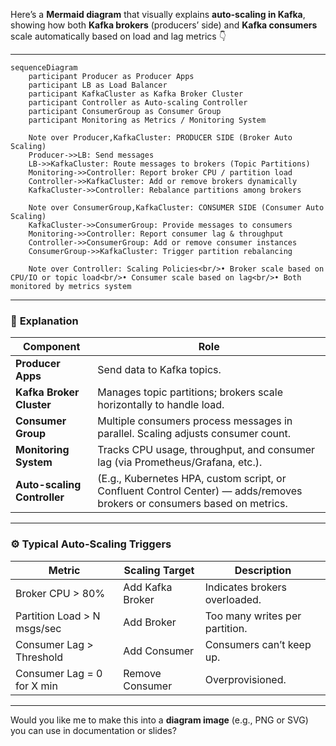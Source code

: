 Here’s a **Mermaid diagram** that visually explains **auto-scaling in Kafka**, showing how both **Kafka brokers** (producers’ side) and **Kafka consumers** scale automatically based on load and lag metrics 👇

---

```mermaid
sequenceDiagram
    participant Producer as Producer Apps
    participant LB as Load Balancer
    participant KafkaCluster as Kafka Broker Cluster
    participant Controller as Auto-scaling Controller
    participant ConsumerGroup as Consumer Group
    participant Monitoring as Metrics / Monitoring System

    Note over Producer,KafkaCluster: PRODUCER SIDE (Broker Auto Scaling)
    Producer->>LB: Send messages
    LB->>KafkaCluster: Route messages to brokers (Topic Partitions)
    Monitoring->>Controller: Report broker CPU / partition load
    Controller->>KafkaCluster: Add or remove brokers dynamically
    KafkaCluster->>Controller: Rebalance partitions among brokers

    Note over ConsumerGroup,KafkaCluster: CONSUMER SIDE (Consumer Auto Scaling)
    KafkaCluster->>ConsumerGroup: Provide messages to consumers
    Monitoring->>Controller: Report consumer lag & throughput
    Controller->>ConsumerGroup: Add or remove consumer instances
    ConsumerGroup->>KafkaCluster: Trigger partition rebalancing

    Note over Controller: Scaling Policies<br/>• Broker scale based on CPU/IO or topic load<br/>• Consumer scale based on lag<br/>• Both monitored by metrics system
```

---

### 🧠 **Explanation**

| Component                   | Role                                                                                                                     |
| --------------------------- | ------------------------------------------------------------------------------------------------------------------------ |
| **Producer Apps**           | Send data to Kafka topics.                                                                                               |
| **Kafka Broker Cluster**    | Manages topic partitions; brokers scale horizontally to handle load.                                                     |
| **Consumer Group**          | Multiple consumers process messages in parallel. Scaling adjusts consumer count.                                         |
| **Monitoring System**       | Tracks CPU usage, throughput, and consumer lag (via Prometheus/Grafana, etc.).                                           |
| **Auto-scaling Controller** | (E.g., Kubernetes HPA, custom script, or Confluent Control Center) — adds/removes brokers or consumers based on metrics. |

---

### ⚙️ **Typical Auto-Scaling Triggers**

| Metric                      | Scaling Target   | Description                    |
| --------------------------- | ---------------- | ------------------------------ |
| Broker CPU > 80%            | Add Kafka Broker | Indicates brokers overloaded.  |
| Partition Load > N msgs/sec | Add Broker       | Too many writes per partition. |
| Consumer Lag > Threshold    | Add Consumer     | Consumers can’t keep up.       |
| Consumer Lag = 0 for X min  | Remove Consumer  | Overprovisioned.               |

---

Would you like me to make this into a **diagram image** (e.g., PNG or SVG) you can use in documentation or slides?
